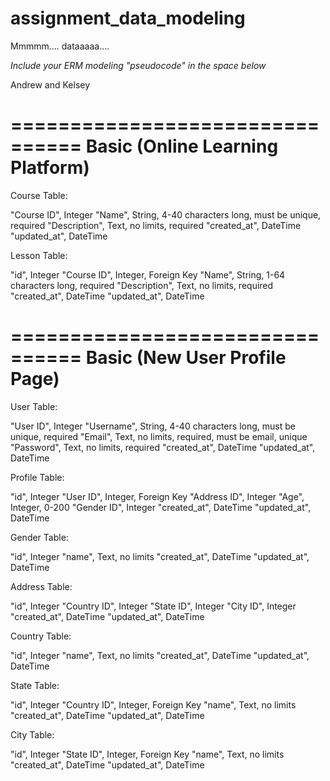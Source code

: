 # assignment_data_modeling
Mmmmm.... dataaaaa....

*Include your ERM modeling "pseudocode" in the space below*

Andrew and Kelsey

================================
Basic (Online Learning Platform)
================================

Course Table:

"Course ID", Integer
"Name", String, 4-40 characters long, must be unique, required
"Description", Text, no limits, required
"created_at", DateTime
"updated_at", DateTime

Lesson Table:

"id", Integer
"Course ID", Integer, Foreign Key
"Name", String, 1-64 characters long, required
"Description", Text, no limits, required
"created_at", DateTime
"updated_at", DateTime

================================
Basic (New User Profile Page)
================================

User Table:

"User ID", Integer
"Username", String, 4-40 characters long, must be unique, required
"Email", Text, no limits, required, must be email, unique
"Password", Text, no limits, required
"created_at", DateTime
"updated_at", DateTime

Profile Table:

"id", Integer
"User ID", Integer, Foreign Key
"Address ID", Integer
"Age", Integer, 0-200
"Gender ID", Integer
"created_at", DateTime
"updated_at", DateTime

Gender Table:

"id", Integer
"name", Text, no limits
"created_at", DateTime
"updated_at", DateTime

Address Table:

"id", Integer
"Country ID", Integer
"State ID", Integer
"City ID", Integer
"created_at", DateTime
"updated_at", DateTime

Country Table:

"id", Integer
"name", Text, no limits
"created_at", DateTime
"updated_at", DateTime

State Table:

"id", Integer
"Country ID", Integer, Foreign Key
"name", Text, no limits
"created_at", DateTime
"updated_at", DateTime

City Table:

"id", Integer
"State ID", Integer, Foreign Key
"name", Text, no limits
"created_at", DateTime
"updated_at", DateTime
